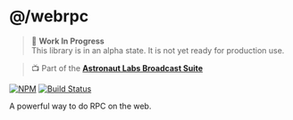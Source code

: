 # @/webrpc

> 🚧 **Work In Progress**  
> This library is in an alpha state. It is not yet ready for production use.

> 📺 Part of the [**Astronaut Labs Broadcast Suite**](https://github.com/astronautlabs/broadcast)

[![NPM](https://img.shields.io/npm/v/@astronautlabs/webrpc.svg)](https://www.npmjs.com/package/@astronautlabs/webrpc) [![Build Status](https://circleci.com/gh/astronautlabs/webrpc/tree/main.svg?style=shield)](https://circleci.com/gh/astronautlabs/webrpc)

A powerful way to do RPC on the web.